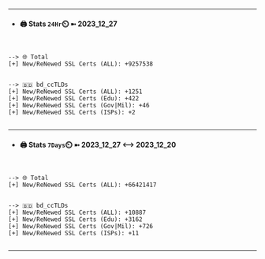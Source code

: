 

---
- #### 🖨️ **Stats** `24Hr`⏲️ ➼ 2023_12_27
```console


--> 🌐 Total
[+] New/ReNewed SSL Certs (ALL): +9257538


--> 🇧🇩 bd_ccTLDs
[+] New/ReNewed SSL Certs (ALL): +1251
[+] New/ReNewed SSL Certs (Edu): +422
[+] New/ReNewed SSL Certs (Gov|Mil): +46
[+] New/ReNewed SSL Certs (ISPs): +2


```

---
- #### 🖨️ **Stats** `7Days`⏲️ ➼ 2023_12_27 <--> 2023_12_20
```console


--> 🌐 Total
[+] New/ReNewed SSL Certs (ALL): +66421417


--> 🇧🇩 bd_ccTLDs
[+] New/ReNewed SSL Certs (ALL): +10887
[+] New/ReNewed SSL Certs (Edu): +3162
[+] New/ReNewed SSL Certs (Gov|Mil): +726
[+] New/ReNewed SSL Certs (ISPs): +11


```

---

